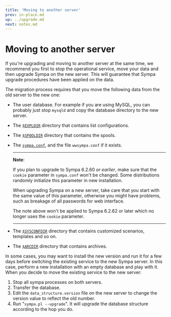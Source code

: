 ```yaml
---
title: 'Moving to another server'
prev: in-place.md
up: ../upgrade.md
next: notes.md
---
```


Moving to another server
========================

If you're upgrading and moving to another server at the same time, we recommend you first to stop the operational service, move your data and then upgrade Sympa on the new server. This will guarantee that Sympa upgrade procedures have been applied on the data.

The migration process requires that you move the following data from the old server to the new one:

  - The user database. For example if you are using MySQL, you can probably just stop `mysqld` and copy the database directory to the new server.
  - The [``$EXPLDIR``](../layout.md#expldir) directory that contains list configurations.
  - The [``$SPOOLDIR``](../layout.md#spooldir) directory that contains the spools.
  - The [``sympa.conf``](../layout.md#config), and the file `wwsympa.conf`
    if it exists.

    ----
    **Note**:

    If you plan to upgrade to Sympa 6.2.60 _or earlier_,
    make sure that the `cookie` parameter in `sympa.conf` won't be changed.
    Some distributions randomly initialize this parameter in new installation.

    When upgrading Sympa on a new server, take care that you start with the
    same value of this parameter, otherwise you might have problems,
    such as breakage of all passwords for web interface.

    The note above won't be applied to Sympa 6.2.62 or later which no longer
    uses the `cookie` parameter.

    ----
  - The [``$SYSCONFDIR``](../layout.md#sysconfdir) directory that contains customized scenarios, templates and so on.
  - The [``$ARCDIR``](../layout.md#arcdir) directory that contains archives.

In some cases, you may want to install the new version and run it for a few days before switching the existing service to the new Sympa server. In this case, perform a new installation with an empty database and play with it. When you decide to move the existing service to the new server:

  1. Stop all sympa processes on both servers.
  2. Transfer the database.
  3. Edit the `data_structure.version` file on the new server to change the version value to reflect the old number.
  4. Run "``sympa.pl --upgrade``". It will upgrade the database structure according to the hop you do.

